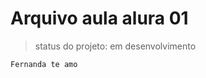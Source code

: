 <h1> Arquivo aula alura 01 </h1>

> status do projeto: em desenvolvimento 

```
Fernanda te amo
```


